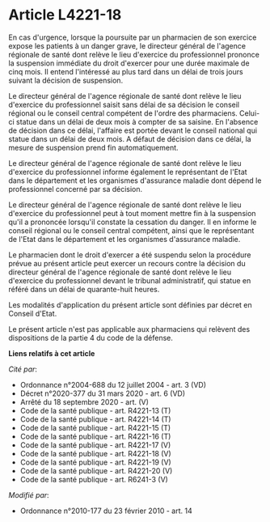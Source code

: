 # Article L4221-18

En cas d'urgence, lorsque la poursuite par un pharmacien de son exercice expose les patients à un danger grave, le directeur
général de l'agence régionale de santé dont relève le lieu d'exercice du professionnel prononce la suspension immédiate du
droit d'exercer pour une durée maximale de cinq mois. Il entend l'intéressé au plus tard dans un délai de trois jours suivant
la décision de suspension.

Le directeur général de l'agence régionale de santé dont relève le lieu d'exercice du professionnel saisit sans délai de sa
décision le conseil régional ou le conseil central compétent de l'ordre des pharmaciens. Celui-ci statue dans un délai de
deux mois à compter de sa saisine. En l'absence de décision dans ce délai, l'affaire est portée devant le conseil national
qui statue dans un délai de deux mois. A défaut de décision dans ce délai, la mesure de suspension prend fin automatiquement.

Le directeur général de l'agence régionale de santé dont relève le lieu d'exercice du professionnel informe également le
représentant de l'Etat dans le département et les organismes d'assurance maladie dont dépend le professionnel concerné par sa
décision.

Le directeur général de l'agence régionale de santé dont relève le lieu d'exercice du professionnel peut à tout moment mettre
fin à la suspension qu'il a prononcée lorsqu'il constate la cessation du danger. Il en informe le conseil régional ou le
conseil central compétent, ainsi que le représentant de l'Etat dans le département et les organismes d'assurance maladie.

Le pharmacien dont le droit d'exercer a été suspendu selon la procédure prévue au présent article peut exercer un recours
contre la décision du directeur général de l'agence régionale de santé dont relève le lieu d'exercice du professionnel devant
le tribunal administratif, qui statue en référé dans un délai de quarante-huit heures.

Les modalités d'application du présent article sont définies par décret en Conseil d'Etat.

Le présent article n'est pas applicable aux pharmaciens qui relèvent des dispositions de la partie 4 du code de la défense.

**Liens relatifs à cet article**

_Cité par_:

  - Ordonnance n°2004-688 du 12 juillet 2004 - art. 3 (VD)
  - Décret n°2020-377 du 31 mars 2020 - art. 6 (VD)
  - Arrêté du 18 septembre 2020 - art. (V)
  - Code de la santé publique - art. R4221-13 (T)
  - Code de la santé publique - art. R4221-14 (T)
  - Code de la santé publique - art. R4221-15 (T)
  - Code de la santé publique - art. R4221-16 (T)
  - Code de la santé publique - art. R4221-17 (V)
  - Code de la santé publique - art. R4221-18 (V)
  - Code de la santé publique - art. R4221-19 (V)
  - Code de la santé publique - art. R4221-20 (V)
  - Code de la santé publique - art. R6241-3 (V)

_Modifié par_:

  - Ordonnance n°2010-177 du 23 février 2010 - art. 14
